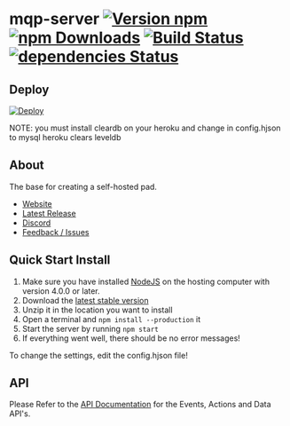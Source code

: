 # mqp-server [![Version npm](https://img.shields.io/npm/v/mqp-server.svg?style=flat-square)](https://www.npmjs.com/package/mqp-server) [![npm Downloads](https://img.shields.io/npm/dm/mqp-server.svg?style=flat-square)](https://www.npmjs.com/package/mqp-server) [![Build Status](https://img.shields.io/travis/musiqpad/mqp-server/master.svg?style=flat-square)](https://travis-ci.org/musiqpad/mqp-server) [![dependencies Status](https://david-dm.org/musiqpad/mqp-server/master/status.svg?style=flat-square)](https://david-dm.org/musiqpad/mqp-server/master)

## Deploy
[![Deploy](https://www.herokucdn.com/deploy/button.svg)](https://heroku.com/deploy?template=https://github.com/musiqpadmqp/mqp-server)

NOTE: you must install cleardb on your heroku and change in config.hjson to mysql heroku clears leveldb

## About

The base for creating a self-hosted pad.

- [Website](https://musiqpadmqp.github.io)
- [Latest Release](https://github.com/musiqpadmqp/mqp-server/releases/latest)
- [Discord](https://musiqpadmqp.github.io/discord)
- [Feedback / Issues](https://musiqpadmqp.github.io/feedback)

## Quick Start Install

1. Make sure you have installed [NodeJS](https://nodejs.org/en/download/) on the hosting computer with version 4.0.0 or later.
2. Download the [latest stable version](https://github.com/musiqpadmqp/mqp-server/releases/latest)
3. Unzip it in the location you want to install
4. Open a terminal and `npm install --production` it
5. Start the server by running `npm start`
6. If everything went well, there should be no error messages!

To change the settings, edit the config.hjson file!

## API

Please Refer to the [API Documentation](https://musiqpadmqp.github.io/api/) for the Events, Actions and Data API's.
